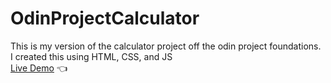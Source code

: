 # OdinProjectCalculator
This is my version of the calculator project off the odin project foundations.
I created this using HTML, CSS, and JS
<br/>
[Live Demo](https://moralessa.github.io/JavaScript-Calculator/) :point_left:
